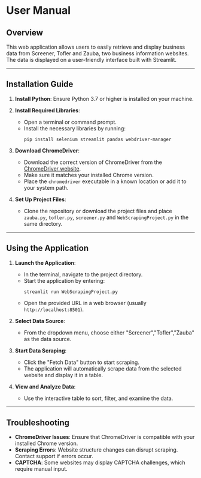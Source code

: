 # User Manual

## Overview
This web application allows users to easily retrieve and display business data from Screener, Tofler and Zauba, two business information websites. The data is displayed on a user-friendly interface built with Streamlit. 

---

## Installation Guide

1. **Install Python**: Ensure Python 3.7 or higher is installed on your machine.

2. **Install Required Libraries**:
   - Open a terminal or command prompt.
   - Install the necessary libraries by running:
     ```
     pip install selenium streamlit pandas webdriver-manager
     ```

3. **Download ChromeDriver**:
   - Download the correct version of ChromeDriver from the [ChromeDriver website](https://sites.google.com/a/chromium.org/chromedriver/downloads).
   - Make sure it matches your installed Chrome version.
   - Place the `chromedriver` executable in a known location or add it to your system path.

4. **Set Up Project Files**:
   - Clone the repository or download the project files and place `zauba.py`, `tofler.py`, `screener.py` and `WebScrapingProject.py` in the same directory.

---

## Using the Application

1. **Launch the Application**:
   - In the terminal, navigate to the project directory.
   - Start the application by entering:
     ```
     streamlit run WebScrapingProject.py
     ```
   - Open the provided URL in a web browser (usually `http://localhost:8501`).

2. **Select Data Source**:
   - From the dropdown menu, choose either "Screener","Tofler","Zauba" as the data source.

3. **Start Data Scraping**:
   - Click the "Fetch Data" button to start scraping.
   - The application will automatically scrape data from the selected website and display it in a table.

4. **View and Analyze Data**:
   - Use the interactive table to sort, filter, and examine the data.

---

## Troubleshooting

- **ChromeDriver Issues**: Ensure that ChromeDriver is compatible with your installed Chrome version.
- **Scraping Errors**: Website structure changes can disrupt scraping. Contact support if errors occur.
- **CAPTCHA**: Some websites may display CAPTCHA challenges, which require manual input.
